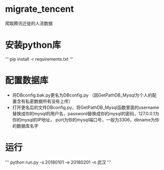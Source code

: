 # migrate_tencent
爬取腾讯迁徙的人流数据

# 安装python库
‘’‘
pip install -r requirements.txt
’‘’

# 配置数据库
+ 将DBconfig.bak.py更名为DBconfig.py （因GetPathDB_Mysql为个人的配置含有私密数据所有没有上传）
+ 打开更名后的文件DBconfig.py，将GetPathDB_Mysql函数里面的username替换成你的mysql的用户名，password替换成你的mysql的密码，127.0.0.1为你的mysql的IP地址，
 port为你的mysql端口号，一般为3306，dbname为你的数据库名字
 
# 运行
'''
python run.py -s 20180101  -e 20180201 -n 武汉
'''

